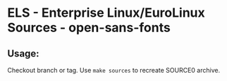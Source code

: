 # ELS - Enterprise Linux/EuroLinux Sources - open-sans-fonts
 
## Usage:
  Checkout branch or tag. Use `make sources` to recreate  SOURCE0 archive.
